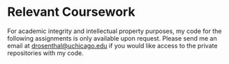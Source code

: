 # Relevant Coursework
For academic integrity and intellectual property purposes, my code for the following assignments is only available upon request. Please send me an email at drosenthal@uchicago.edu if you would like access to the private repositories with my code.
